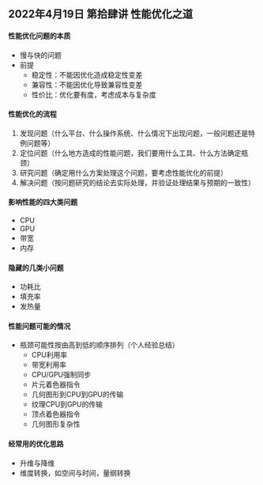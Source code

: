 ## 2022年4月19日 第拾肆讲 性能优化之道

#### 性能优化问题的本质

- 慢与快的问题
- 前提
  - 稳定性：不能因优化造成稳定性变差
  - 兼容性：不能因优化导致兼容性变差
  - 性价比：优化要有度，考虑成本与复杂度

#### 性能优化的流程

1. 发现问题（什么平台、什么操作系统、什么情况下出现问题，一般问题还是特例问题等）
2. 定位问题（什么地方造成的性能问题，我们要用什么工具、什么方法确定瓶颈）
3. 研究问题（确定用什么方案处理这个问题，要考虑性能优化的前提）
4. 解决问题（按问题研究的结论去实际处理，并验证处理结果与预期的一致性）

#### 影响性能的四大类问题

- CPU
- GPU
- 带宽
- 内存

#### 隐藏的几类小问题

- 功耗比
- 填充率
- 发热量

#### 性能问题可能的情况

- 瓶颈可能性按由高到低的顺序排列（个人经验总结）
  - CPU利用率
  - 带宽利用率
  - CPU/GPU强制同步
  - 片元着色器指令
  - 几何图形到CPU到GPU的传输
  - 纹理CPU到GPU的传输
  - 顶点着色器指令
  - 几何图形复杂性

#### 经常用的优化思路

- 升维与降维
- 维度转换，如空间与时间，量纲转换

